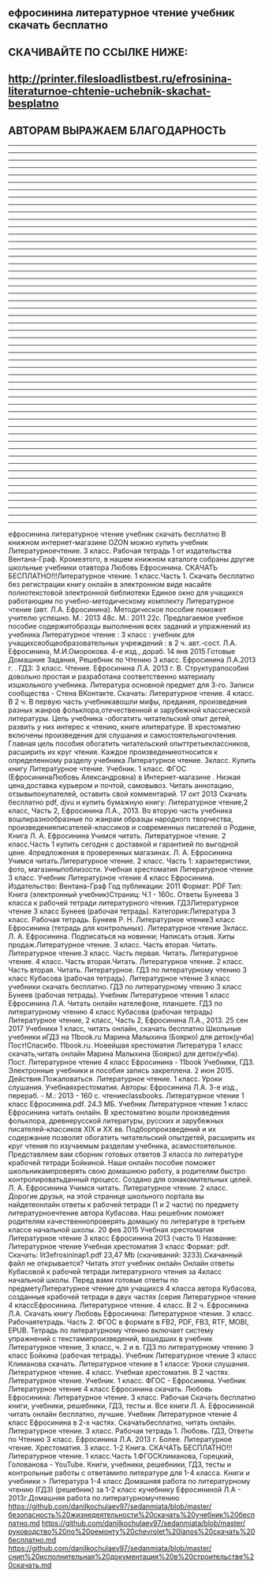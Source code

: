 ефросинина литературное чтение учебник скачать бесплатно
--------------------------------------------------
СКАЧИВАЙТЕ ПО ССЫЛКЕ НИЖЕ:
--------------------------------------------------
http://printer.filesloadlistbest.ru/efrosinina-literaturnoe-chtenie-uchebnik-skachat-besplatno
--------------------------------------------------
АВТОРАМ ВЫРАЖАЕМ БЛАГОДАРНОСТЬ
--------------------------------------------------
--------------------------------------------------
--------------------------------------------------
--------------------------------------------------
--------------------------------------------------
--------------------------------------------------
--------------------------------------------------
--------------------------------------------------
--------------------------------------------------
--------------------------------------------------
--------------------------------------------------
--------------------------------------------------
--------------------------------------------------
--------------------------------------------------
--------------------------------------------------
--------------------------------------------------
--------------------------------------------------
--------------------------------------------------
--------------------------------------------------
--------------------------------------------------
--------------------------------------------------
--------------------------------------------------
--------------------------------------------------
--------------------------------------------------
--------------------------------------------------
--------------------------------------------------
--------------------------------------------------
--------------------------------------------------
--------------------------------------------------
--------------------------------------------------
--------------------------------------------------
--------------------------------------------------
--------------------------------------------------
--------------------------------------------------
--------------------------------------------------
--------------------------------------------------
--------------------------------------------------
--------------------------------------------------
--------------------------------------------------
--------------------------------------------------
--------------------------------------------------
--------------------------------------------------
--------------------------------------------------
--------------------------------------------------
--------------------------------------------------
--------------------------------------------------
--------------------------------------------------
--------------------------------------------------
--------------------------------------------------
--------------------------------------------------
--------------------------------------------------
--------------------------------------------------
--------------------------------------------------
ефросинина литературное чтение учебник скачать бесплатно В книжном интернет-магазине OZON можно купить учебник Литературноечтение. 3 класс. Рабочая тетрадь 1 от издательства Вентана-Граф. Кромеэтого, в нашем книжном каталоге собраны другие школьные учебники отавтора Любовь Ефросинина. СКАЧАТЬ БЕСПЛАТНО!!!Литературное чтение. 1 класс.Часть 1. Скачать бесплатно без регистрации книгу онлайн в электронном виде насайте полнотекстовой электронной библиотеки Единое окно для учащихся работающим по учебно-методическому комплекту Литературное чтение (авт. Л.А. Ефросинина). Методическое пособие поможет учителю успешно. М.: 2013  48с. М.: 2011  22с. Предлагаемое учебное пособие содержитобразцы выполнения всех заданий и упражнений из учебника Литературное чтение : 3 класс : учебник для учащихсяобщеобразовательных учреждений : в 2 ч.  авт.-сост. Л.А. Ефросинина, М.И.Оморокова.  4-е изд., дораб. 14 янв 2015  Готовые Домашние Задания, Решебник по Чтению 3 класс. Ефросинина Л.А.2013 г. . ГДЗ: 3 класс. Чтение. Ефросинина Л.А. 2013 г. В.  Структурапособия довольно простая и разработана соответственно материалу изшкольного учебника. Литература  основной предмет для 3-го. Записи сообщества - Стена  ВКонтакте. Скачать: Литературное чтение. 4 класс. В 2 ч.  В первую часть учебникавошли мифы, предания, произведения разных жанров фольклора,отечественной и зарубежной классической литературы. Цель учебника -обогатить читательский опыт детей, развить у них интерес к чтению, книге илитературе. В хрестоматию включены произведения для слушания и самостоятельногочтения. Главная цель пособия  обогатить читательский опыттретьеклассников, расширить их круг чтения. Каждое произведениеотносится к определенному разделу учебника Литературное чтение. 3класс. Купить книгу Литературное чтение. Учебник. 1 класс. ФГОС (ЕфросининаЛюбовь Александровна) в Интернет-магазине . Низкая цена,доставка курьером и почтой, самовывоз. Читать аннотацию, отзывыпокупателей, оставить свой комментарий. 17 окт 2013  Скачать бесплатно pdf, djvu и купить бумажную книгу: Литературное чтение,2 класс, Часть 2, Ефросинина Л.А., 2013. Во вторую часть учебника вошлиразнообразные по жанрам образцы народного творчества, произведенияписателей-классиков и современных писателей о Родине,
Книга Л. А. Ефросинина Учимся читать. Литературное чтение. 2 класс.Часть 1  купить сегодня c доставкой и гарантией по выгодной цене. 4предложения в проверенных магазинах. Л. А. Ефросинина Учимся читать.Литературное чтение. 2 класс. Часть 1: характеристики, фото, магазиныпоблизости. Учебная хрестоматия Литературное чтение 3 класс. Учебник Литературное чтение 4 класс Ефросинина. Издательство: Вентана-Граф Год публикации: 2011 Формат: PDF Тип: Книга (электронный учебник)Страниц: Ч.1 - 160с. Ответы Бунеева 3 класса к рабочей тетради литературного чтения.  ГДЗЛитературное чтение 3 класс Бунеев (рабочая тетрадь). Категория:Литература 3 класс. Рабочая тетрадь. Бунеев Р. Н.  Литературное чтение3 класс Ефросинина (тетрадь для контрольных). Литературное чтение 3класс. Л. А. Ефросинина. Подписаться на новинки; Написать отзыв. Хиты продаж.Литературное чтение. 3 класс. Часть вторая. Читать. Литературное чтение.3 класс. Часть первая. Читать. Литературное чтение. 4 класс. Часть вторая.Читать. Литературное чтение. 2 класс. Часть вторая. Читать. Литературное. ГДЗ по литературному чтению 3 класс Кубасова (рабочая тетрадь). Литературное чтение 3 класс учебники скачать бесплатно. ГДЗ по литературному чтению 3 класс Бунеев (рабочая тетрадь). Учебник Литературное чтение 1 класс Ефросинина Л.А. Читать онлайн нателефоне, планшете. ГДЗ по литературному чтению 4 класс Кубасова (рабочая тетрадь)
Литературное чтение, 2 класс, Часть 2, Ефросинина Л.А., 2013. 25 сен 2017  Учебники 1 класс, читать онлайн, скачать бесплатно  Школьные учебники иГДЗ на 11book.ru  Марина Малыхина (Боярко) для деток(учба)  Пост!Спасибо. 11book.ru. Новейшая хрестоматия Литература 1 класс скачать,читать онлайн  Марина Малыхина (Боярко) для деток(учба). Пост. Литературное чтение 4 класс Ефросинина - 11book Учебники, ГДЗ. Электронные учебники и пособия запись закреплена. 2 июн 2015. Действия.Пожаловаться. Литературное чтение. 1 класс. Уроки слушания. Учебнаяхрестоматия. Авторы: Ефросинина Л.А. 3-е изд., перераб. - М.: 2013 - 160 с. чтениеclassbooks. Литературное чтение 1 класс Ефросинина.pdf. 24.3 МБ. Учебник Литературное чтение 1 класс Ефросинина читать онлайн. В хрестоматию вошли произведения фольклора, древнерусской литературы, русских и зарубежных писателей-классиков XIX и XX вв. Подборпроизведений и их содержание позволят обогатить читательский опытдетей, расширить их круг чтения по изучаемым разделам учебника, асамостоятельное. Представляем вам сборник готовых ответов 3 класса по литературе крабочей тетради Бойкиной. Наше онлайн пособие поможет школьникампроверять свою домашнюю работу, а родителям быстро контролироватьданный процесс. Создано для ознакомительных целей. Л. А. Ефросинина Учимся читать. Литературное чтение. 2 класс. Дорогие друзья, на этой странице школьного портала  вы найдетеонлайн ответы к рабочей тетради (1 и 2 части) по предмету литературноечтение автора Кубасова. Наш решебник поможет родителям качественнопроверять домашку по литературе в третьем классе начальной школы. 20 фев 2015  Учебная хрестоматия Литературное чтение 3 класс Ефросинина 2013 (часть 1)  Название: Литературное чтение Учебная хрестоматия 3 класс Формат: pdf. Скачать: lit3efrosininap1.pdf 23,47 Mb (cкачиваний: 3233).Скачанный файл не открывается? Читать этот учебник онлайн
Онлайн ответы Кубасовой к рабочей тетради литературного чтения за 4класс начальной школы.  Перед вами готовые ответы по предметуЛитературное чтение для учащихся 4 класса автора Кубасова, созданные крабочей тетради в двух частях (серия  Литературное чтение 4 классЕфросинина. Литературное чтение. 4 класс. В 2 ч. Ефросинина Л.А. Скачать книгу Любовь Ефросинина: Литературное чтение. 3 класс. Рабочаятетрадь.  Часть 2. ФГОС в формате в FB2, PDF, FB3, RTF, MOBI, EPUB. Тетрадь по литературному чтению включает систему упражнений с текстамипроизведений, вошедших в учебник Литературное чтение, 3 класс, ч. 2 и в. ГДЗ по литературному чтению 3 класс Бойкина (рабочая тетрадь). Учебник Литературное чтение 3 класс Климанова скачать. Литературное чтение в 1 классе: Уроки слушания. Литературное чтение. 4 класс. Учебная хрестоматия. В 2 частях. Литературное чтение. Учебник. 1 класс. ФГОС - Ефросинина. Учебник Литературное чтение 4 класс Ефросинина скачать. Любовь Ефросинина: Литературное чтение. 3 класс. Рабочая
Скачать бесплатно книги, учебники, решебники, ГДЗ, тесты и. Все книги Л. А. Ефросининой читать онлайн бесплатно, лучшие. Учебник Литературное чтение 4 класс Ефросинина в 2-х частях. Скачатьбесплатно, читать онлайн. Литературное чтение. 3 класс. Рабочая тетрадь 1. Любовь. ГДЗ, Ответы по Чтению 3 класс. Ефросинина Л.А. 2013 г.  Более. Литературное чтение. Хрестоматия. 3 класс. 1-2 Книга. СКАЧАТЬ БЕСПЛАТНО!!!Литературное чтение. 1 класс.Часть 1.ФГОСКлиманова, Горецкий, Голованова - YouTube. Книги, учебники, решебники, ГДЗ, тесты и контрольные работы с ответамипо литературе для 1-4 класса. Книги и учебники > Литература 1-4 класс Домашняя работа по литературному чтению (ГДЗ) (решебник) за 1-2 класс кучебнику Ефросининой Л.А - 2013г.Домашняя работа по литературномучтению
https://github.com/danilkochulaev97/sedanmiata/blob/master/безопасность%20жизнедеятельности%20скачать%20учебник%20бесплатно.md
https://github.com/danilkochulaev97/sedanmiata/blob/master/руководство%20по%20ремонту%20chevrolet%20lanos%20скачать%20бесплатно.md
https://github.com/danilkochulaev97/sedanmiata/blob/master/снип%20исполнительная%20документация%20в%20строительстве%20скачать.md